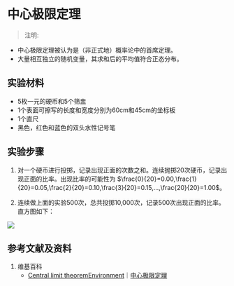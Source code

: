 # 中心极限定理

> 注明:
>  

- 中心极限定理被认为是（非正式地）概率论中的首席定理。
- 大量相互独立的随机变量，其求和后的平均值符合正态分布。

## 实验材料

- 5枚一元的硬币和5个筛盅
- 1个表面可擦写的长度和宽度分别为60cm和45cm的坐标板
- 1个直尺
- 黑色，红色和蓝色的双头水性记号笔

## 实验步骤

1. 对一个硬币进行投掷，记录出现正面的次数之和。连续抛掷20次硬币，记录出现正面的比率。出现比率的可能性为 $\frac{0}{20}=0.00,\frac{1}{20}=0.05,\frac{2}{20}=0.10,\frac{3}{20}=0.15,...,\frac{20}{20}=1.00$。

2. 连续做上面的实验500次，总共投掷10,000次，记录500次出现正面的比率。直方图如下：

![](/images/概率/随机变量及其分布/中心极限定理/1a.jpg)

## 参考文献及资料

1. 维基百科
	- [Central limit theoremEnvironment](https://en.wikipedia.org/wiki/Central_limit_theorem)｜[中心极限定理](https://zh.wikipedia.org/wiki/中心极限定理)